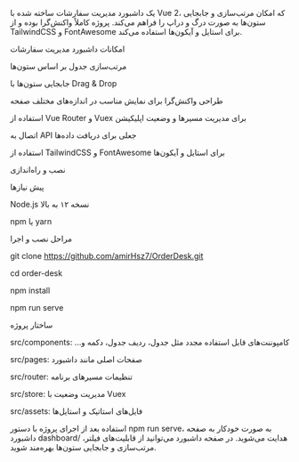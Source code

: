 یک داشبورد مدیریت سفارشات ساخته شده با Vue 2، که امکان مرتب‌سازی و جابجایی ستون‌ها به صورت درگ و دراپ را فراهم می‌کند. پروژه کاملاً واکنش‌گرا بوده و از TailwindCSS و FontAwesome برای استایل و آیکون‌ها استفاده می‌کند.

امکانات
داشبورد مدیریت سفارشات

مرتب‌سازی جدول بر اساس ستون‌ها

جابجایی ستون‌ها با Drag & Drop

طراحی واکنش‌گرا برای نمایش مناسب در اندازه‌های مختلف صفحه

استفاده از Vue Router و Vuex برای مدیریت مسیرها و وضعیت اپلیکیشن

اتصال به API جعلی برای دریافت داده‌ها

استفاده از TailwindCSS و FontAwesome برای استایل و آیکون‌ها

نصب و راه‌اندازی

پیش‌ نیازها


Node.js نسخه ۱۲ به بالا

npm یا yarn

مراحل نصب و اجرا

git clone https://github.com/amirHsz7/OrderDesk.git

cd order-desk

npm install

npm run serve


ساختار پروژه

src/components: ...کامپوننت‌های قابل استفاده مجدد مثل جدول، ردیف جدول، دکمه و

src/pages: صفحات اصلی مانند داشبورد

src/router: تنظیمات مسیرهای برنامه

src/store: مدیریت وضعیت با Vuex

src/assets: فایل‌های استاتیک و استایل‌ها

استفاده
بعد از اجرای پروژه با دستور npm run serve، به صورت خودکار به صفحه داشبورد dashboard/ هدایت می‌شوید.
در صفحه داشبورد می‌توانید از قابلیت‌های فیلتر، مرتب‌سازی و جابجایی ستون‌ها بهره‌مند شوید.

